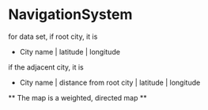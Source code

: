 # NavigationSystem
 
for data set, 
if root city, it is 
- City name | latitude | longitude

if the adjacent city, it is 
- City name | distance from root city | latitude | longitude

** The map is a weighted, directed map **